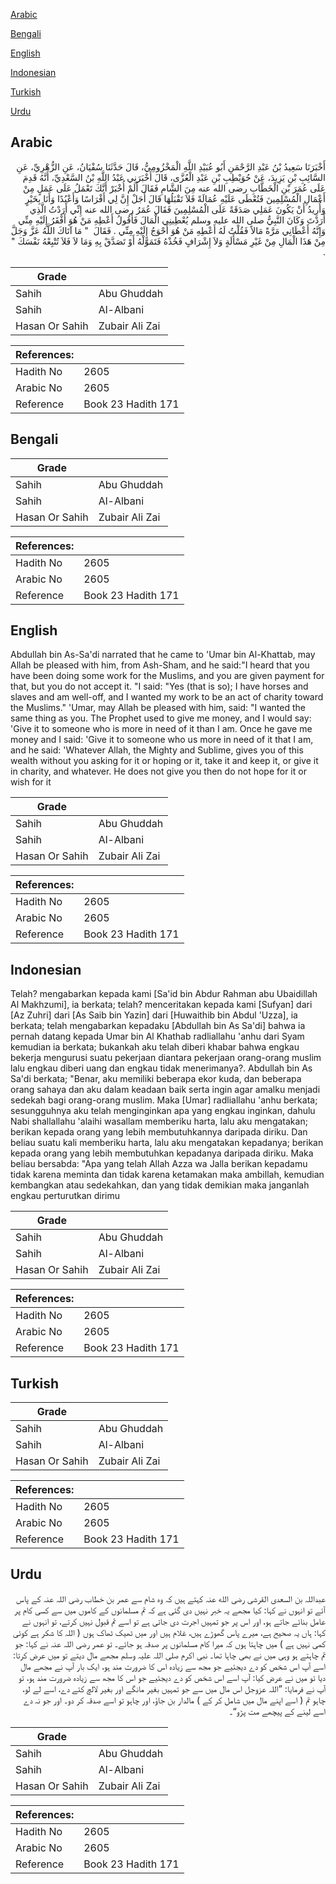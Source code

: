 [Arabic](#arabic)

[Bengali](#bengali)

[English](#english)

[Indonesian](#indonesian)

[Turkish](#turkish)

[Urdu](#urdu)

## Arabic


<div dir="rtl" lang="ar" style={{fontSize:'larger',backgroundColor:'#f8f9fa',padding:20}}>
أَخْبَرَنَا سَعِيدُ بْنُ عَبْدِ الرَّحْمَنِ أَبُو عُبَيْدِ اللَّهِ الْمَخْزُومِيُّ، قَالَ حَدَّثَنَا سُفْيَانُ، عَنِ الزُّهْرِيِّ، عَنِ السَّائِبِ بْنِ يَزِيدَ، عَنْ حُوَيْطِبِ بْنِ عَبْدِ الْعُزَّى، قَالَ أَخْبَرَنِي عَبْدُ اللَّهِ بْنُ السَّعْدِيِّ، أَنَّهُ قَدِمَ عَلَى عُمَرَ بْنِ الْخَطَّابِ رضى الله عنه مِنَ الشَّامِ فَقَالَ أَلَمْ أُخْبَرْ أَنَّكَ تَعْمَلُ عَلَى عَمَلٍ مِنْ أَعْمَالِ الْمُسْلِمِينَ فَتُعْطَى عَلَيْهِ عُمَالَةً فَلاَ تَقْبَلُهَا قَالَ أَجَلْ إِنَّ لِي أَفْرَاسًا وَأَعْبُدًا وَأَنَا بِخَيْرٍ وَأُرِيدُ أَنْ يَكُونَ عَمَلِي صَدَقَةً عَلَى الْمُسْلِمِينَ فَقَالَ عُمَرُ رضى الله عنه إِنِّي أَرَدْتُ الَّذِي أَرَدْتَ وَكَانَ النَّبِيُّ صلى الله عليه وسلم يُعْطِينِي الْمَالَ فَأَقُولُ أَعْطِهِ مَنْ هُوَ أَفْقَرُ إِلَيْهِ مِنِّي وَإِنَّهُ أَعْطَانِي مَرَّةً مَالاً فَقُلْتُ لَهُ أَعْطِهِ مَنْ هُوَ أَحْوَجُ إِلَيْهِ مِنِّي ‏.‏ فَقَالَ ‏ "‏ مَا آتَاكَ اللَّهُ عَزَّ وَجَلَّ مِنْ هَذَا الْمَالِ مِنْ غَيْرِ مَسْأَلَةٍ وَلاَ إِشْرَافٍ فَخُذْهُ فَتَمَوَّلْهُ أَوْ تَصَدَّقْ بِهِ وَمَا لاَ فَلاَ تُتْبِعْهُ نَفْسَكَ ‏"‏ ‏.‏
</div>
<div style={{backgroundColor:'#f8f9fa',padding:20, marginBottom: 10}}><table> <thead> <tr> <th>Grade</th> <th></th> </tr> </thead> <tbody> <tr><td>Sahih</td><td>Abu Ghuddah</td></tr><tr><td>Sahih</td><td>Al-Albani</td></tr><tr><td>Hasan Or Sahih</td><td>Zubair Ali Zai</td></tr></tbody></table><table> <thead> <tr> <th>References:</th> <th></th> </tr> </thead> <tbody><tr><td>Hadith No</td><td>2605</td></tr><tr><td>Arabic No</td><td>2605</td></tr><tr><td>Reference</td><td>Book 23 Hadith 171</td></tr></tbody></table></div>

## Bengali


<div dir="ltr" lang="bn" style={{fontSize:'larger',backgroundColor:'#f8f9fa',padding:20}}>

</div>
<div style={{backgroundColor:'#f8f9fa',padding:20, marginBottom: 10}}><table> <thead> <tr> <th>Grade</th> <th></th> </tr> </thead> <tbody> <tr><td>Sahih</td><td>Abu Ghuddah</td></tr><tr><td>Sahih</td><td>Al-Albani</td></tr><tr><td>Hasan Or Sahih</td><td>Zubair Ali Zai</td></tr></tbody></table><table> <thead> <tr> <th>References:</th> <th></th> </tr> </thead> <tbody><tr><td>Hadith No</td><td>2605</td></tr><tr><td>Arabic No</td><td>2605</td></tr><tr><td>Reference</td><td>Book 23 Hadith 171</td></tr></tbody></table></div>

## English


<div dir="ltr" lang="en" style={{fontSize:'larger',backgroundColor:'#f8f9fa',padding:20}}>
Abdullah bin As-Sa'di narrated that he came to 'Umar bin Al-Khattab, may Allah be pleased with him, from Ash-Sham, and he said:"I heard that you have been doing some work for the Muslims, and you are given payment for that, but you do not accept it. "I said: "Yes (that is so); I have horses and slaves and am well-off, and I wanted my work to be an act of charity toward the Muslims." 'Umar, may Allah be pleased with him, said: "I wanted the same thing as you. The Prophet used to give me money, and I would say: 'Give it to someone who is more in need of it than I am. Once he gave me money and I said: 'Give it to someone who us more in need of it that I am, and he said: 'Whatever Allah, the Mighty and Sublime, gives you of this wealth without you asking for it or hoping or it, take it and keep it, or give it in charity, and whatever. He does not give you then do not hope for it or wish for it
</div>
<div style={{backgroundColor:'#f8f9fa',padding:20, marginBottom: 10}}><table> <thead> <tr> <th>Grade</th> <th></th> </tr> </thead> <tbody> <tr><td>Sahih</td><td>Abu Ghuddah</td></tr><tr><td>Sahih</td><td>Al-Albani</td></tr><tr><td>Hasan Or Sahih</td><td>Zubair Ali Zai</td></tr></tbody></table><table> <thead> <tr> <th>References:</th> <th></th> </tr> </thead> <tbody><tr><td>Hadith No</td><td>2605</td></tr><tr><td>Arabic No</td><td>2605</td></tr><tr><td>Reference</td><td>Book 23 Hadith 171</td></tr></tbody></table></div>

## Indonesian


<div dir="ltr" lang="id" style={{fontSize:'larger',backgroundColor:'#f8f9fa',padding:20}}>
Telah? mengabarkan kepada kami [Sa'id bin Abdur Rahman abu Ubaidillah Al Makhzumi], ia berkata; telah? menceritakan kepada kami [Sufyan] dari [Az Zuhri] dari [As Saib bin Yazin] dari [Huwaithib bin Abdul 'Uzza], ia berkata; telah mengabarkan kepadaku [Abdullah bin As Sa'di] bahwa ia pernah datang kepada Umar bin Al Khathab radliallahu 'anhu dari Syam kemudian ia berkata; bukankah aku telah diberi khabar bahwa engkau bekerja mengurusi suatu pekerjaan diantara pekerjaan orang-orang muslim lalu engkau diberi uang dan engkau tidak menerimanya?. Abdullah bin As Sa'di berkata; "Benar, aku memiliki beberapa ekor kuda, dan beberapa orang sahaya dan aku dalam keadaan baik serta ingin agar amalku menjadi sedekah bagi orang-orang muslim. Maka [Umar] radliallahu 'anhu berkata; sesungguhnya aku telah menginginkan apa yang engkau inginkan, dahulu Nabi shallallahu 'alaihi wasallam memberiku harta, lalu aku mengatakan; berikan kepada orang yang lebih membutuhkannya daripada diriku. Dan beliau suatu kali memberiku harta, lalu aku mengatakan kepadanya; berikan kepada orang yang lebih membutuhkan kepadanya daripada diriku. Maka beliau bersabda: "Apa yang telah Allah Azza wa Jalla berikan kepadamu tidak karena meminta dan tidak karena ketamakan maka ambillah, kemudian kembangkan atau sedekahkan, dan yang tidak demikian maka janganlah engkau perturutkan dirimu
</div>
<div style={{backgroundColor:'#f8f9fa',padding:20, marginBottom: 10}}><table> <thead> <tr> <th>Grade</th> <th></th> </tr> </thead> <tbody> <tr><td>Sahih</td><td>Abu Ghuddah</td></tr><tr><td>Sahih</td><td>Al-Albani</td></tr><tr><td>Hasan Or Sahih</td><td>Zubair Ali Zai</td></tr></tbody></table><table> <thead> <tr> <th>References:</th> <th></th> </tr> </thead> <tbody><tr><td>Hadith No</td><td>2605</td></tr><tr><td>Arabic No</td><td>2605</td></tr><tr><td>Reference</td><td>Book 23 Hadith 171</td></tr></tbody></table></div>

## Turkish


<div dir="ltr" lang="tr" style={{fontSize:'larger',backgroundColor:'#f8f9fa',padding:20}}>

</div>
<div style={{backgroundColor:'#f8f9fa',padding:20, marginBottom: 10}}><table> <thead> <tr> <th>Grade</th> <th></th> </tr> </thead> <tbody> <tr><td>Sahih</td><td>Abu Ghuddah</td></tr><tr><td>Sahih</td><td>Al-Albani</td></tr><tr><td>Hasan Or Sahih</td><td>Zubair Ali Zai</td></tr></tbody></table><table> <thead> <tr> <th>References:</th> <th></th> </tr> </thead> <tbody><tr><td>Hadith No</td><td>2605</td></tr><tr><td>Arabic No</td><td>2605</td></tr><tr><td>Reference</td><td>Book 23 Hadith 171</td></tr></tbody></table></div>

## Urdu


<div dir="rtl" lang="ur" style={{fontSize:'larger',backgroundColor:'#f8f9fa',padding:20}}>
عبداللہ بن السعدی القرشی رضی الله عنہ کہتے ہیں کہ وہ شام سے عمر بن خطاب رضی اللہ عنہ کے پاس آئے تو انہوں نے کہا: کیا مجھے یہ خبر نہیں دی گئی ہے کہ تم مسلمانوں کے کاموں میں سے کسی کام پر عامل بنائے جاتے ہو، اور اس پر جو تمہیں اجرت دی جاتی ہے تو اسے تم قبول نہیں کرتے، تو انہوں نے کہا: ہاں یہ صحیح ہے، میرے پاس گھوڑے ہیں، غلام ہیں اور میں ٹھیک ٹھاک ہوں ( اللہ کا شکر ہے کوئی کمی نہیں ہے ) میں چاہتا ہوں کہ میرا کام مسلمانوں پر صدقہ ہو جائے۔ تو عمر رضی اللہ عنہ نے کہا: جو تم چاہتے ہو وہی میں نے بھی چاہا تھا۔ نبی اکرم صلی اللہ علیہ وسلم مجھے مال دیتے تو میں عرض کرتا: اسے آپ اس شخص کو دے دیجئیے جو مجھ سے زیادہ اس کا ضرورت مند ہو، ایک بار آپ نے مجھے مال دیا تو میں نے عرض کیا: آپ اسے اس شخص کو دے دیجئیے جو اس کا مجھ سے زیادہ ضرورت مند ہو، تو آپ نے فرمایا: ”اللہ عزوجل اس مال میں سے جو تمہیں بغیر مانگے اور بغیر لالچ کئے دے، اسے لے لو، چاہو تم ( اسے اپنے مال میں شامل کر کے ) مالدار بن جاؤ، اور چاہو تو اسے صدقہ کر دو۔ اور جو نہ دے اسے لینے کے پیچھے مت پڑو“۔
</div>
<div style={{backgroundColor:'#f8f9fa',padding:20, marginBottom: 10}}><table> <thead> <tr> <th>Grade</th> <th></th> </tr> </thead> <tbody> <tr><td>Sahih</td><td>Abu Ghuddah</td></tr><tr><td>Sahih</td><td>Al-Albani</td></tr><tr><td>Hasan Or Sahih</td><td>Zubair Ali Zai</td></tr></tbody></table><table> <thead> <tr> <th>References:</th> <th></th> </tr> </thead> <tbody><tr><td>Hadith No</td><td>2605</td></tr><tr><td>Arabic No</td><td>2605</td></tr><tr><td>Reference</td><td>Book 23 Hadith 171</td></tr></tbody></table></div>